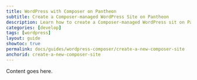 ```yaml
---
title: WordPress with Composer on Pantheon
subtitle: Create a Composer-managed WordPress Site on Pantheon
description: Learn how to create a Composer-managed WordPress sit on Pantheon.
categories: [develop]
tags: [wordpress]
layout: guide
showtoc: true
permalink: docs/guides/wordpress-composer/create-a-new-composer-site
anchorid: create-a-new-composer-site
---
```


Content goes here.
